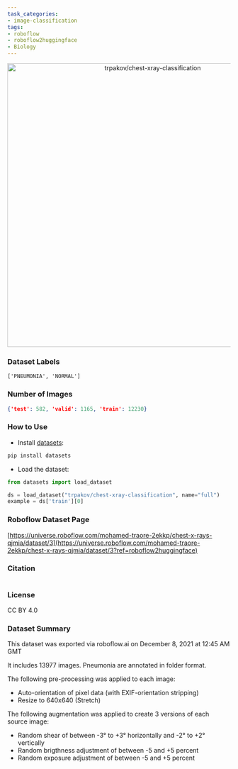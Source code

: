```yaml
---
task_categories:
- image-classification
tags:
- roboflow
- roboflow2huggingface
- Biology
---
```


<div align="center">
  <img width="640" alt="trpakov/chest-xray-classification" src="https://huggingface.co/datasets/trpakov/chest-xray-classification/resolve/main/thumbnail.jpg">
</div>

### Dataset Labels

```
['PNEUMONIA', 'NORMAL']
```


### Number of Images

```json
{'test': 582, 'valid': 1165, 'train': 12230}
```


### How to Use

- Install [datasets](https://pypi.org/project/datasets/):

```bash
pip install datasets
```

- Load the dataset:

```python
from datasets import load_dataset

ds = load_dataset("trpakov/chest-xray-classification", name="full")
example = ds['train'][0]
```

### Roboflow Dataset Page
[https://universe.roboflow.com/mohamed-traore-2ekkp/chest-x-rays-qjmia/dataset/3](https://universe.roboflow.com/mohamed-traore-2ekkp/chest-x-rays-qjmia/dataset/3?ref=roboflow2huggingface)

### Citation

```

```

### License
CC BY 4.0

### Dataset Summary
This dataset was exported via roboflow.ai on December 8, 2021 at 12:45 AM GMT

It includes 13977 images.
Pneumonia are annotated in folder format.

The following pre-processing was applied to each image:
* Auto-orientation of pixel data (with EXIF-orientation stripping)
* Resize to 640x640 (Stretch)

The following augmentation was applied to create 3 versions of each source image:
* Random shear of between -3° to +3° horizontally and -2° to +2° vertically
* Random brigthness adjustment of between -5 and +5 percent
* Random exposure adjustment of between -5 and +5 percent



